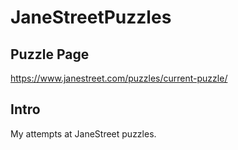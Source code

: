 # JaneStreetPuzzles

## Puzzle Page
https://www.janestreet.com/puzzles/current-puzzle/

## Intro

My attempts at JaneStreet puzzles.